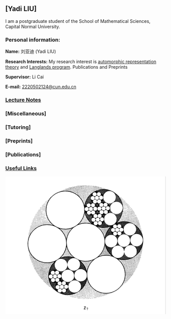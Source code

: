 ## [Yadi LIU]
I am a postgraduate student of the School of Mathematical Sciences, Capital Normal University.

### Personal information:

**Name:** 刘亚迪 (Yadi LIU)

**Research Interests:** My research interest is [automorphic representation theory](https://en.wikipedia.org/wiki/Automorphic_form#Automorphic_representations) and [Langlands program]([https://artinkevin.github.io/notes/](https://en.wikipedia.org/wiki/Langlands_program)).
Publications and Preprints

**Supervisor:** Li Cai

**E-mail:** 2220502124@cun.edu.cn

### [Lecture Notes](https://artinkevin.github.io/notes/)
### [Miscellaneous]
### [Tutoring]
### [Preprints]
### [Publications]
### [Useful Links](https://artinkevin.github.io/Links/)

![图片](p-adic.png)


